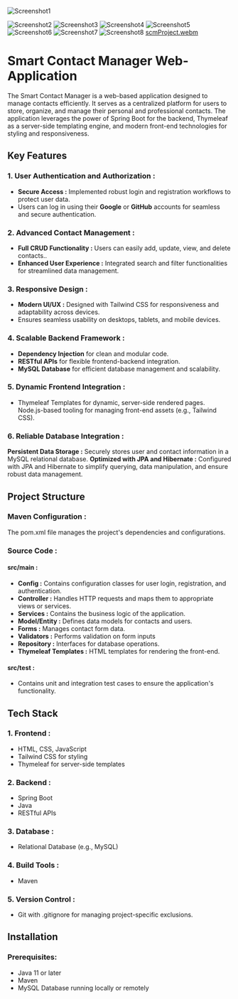 ![Screenshot1](https://github.com/user-attachments/assets/ac611fa3-a23e-4049-adcd-2efde9e9ee45)

![Screenshot2](https://github.com/user-attachments/assets/f10ddd3f-b2bf-4378-9526-3bbdefcd71ee)
![Screenshot3](https://github.com/user-attachments/assets/7db66433-9693-4335-93d7-29222616d620)
![Screenshot4](https://github.com/user-attachments/assets/8a3eae6e-9fd3-4ed3-b517-5e742a51597e)
![Screenshot5](https://github.com/user-attachments/assets/bad2a0b7-9035-4229-9358-de10eeb0f5e0)
![Screenshot6](https://github.com/user-attachments/assets/8a80606e-7051-4dc5-b78e-7e39e6077516)
![Screenshot7](https://github.com/user-attachments/assets/4f29b491-e74a-49fc-b50e-aaabe1635437)
![Screenshot8](https://github.com/user-attachments/assets/7bacba1b-67d6-4d82-be63-187f3968b6b4)
[scmProject.webm](https://github.com/user-attachments/assets/d3e9e52a-b116-4abf-881a-950f573244df)

# Smart Contact Manager Web-Application

The Smart Contact Manager is a web-based application designed to manage contacts efficiently. It serves as a centralized platform for users to store, organize, and manage their personal and professional contacts. The application leverages the power of Spring Boot for the backend, Thymeleaf as a server-side templating engine, and modern front-end technologies for styling and responsiveness.

## Key Features

### 1. User Authentication and Authorization :
- **Secure Access :** Implemented robust login and registration workflows to protect user data.
- Users can log in using their **Google** or **GitHub** accounts for seamless and secure authentication.

### 2. Advanced Contact Management :
- **Full CRUD Functionality :** Users can easily add, update, view, and delete contacts..
- **Enhanced User Experience :** Integrated search and filter functionalities for streamlined data management.

### 3. Responsive Design :
- **Modern UI/UX :** Designed with Tailwind CSS for responsiveness and adaptability across devices.
- Ensures seamless usability on desktops, tablets, and mobile devices.

### 4. Scalable Backend Framework :
- **Dependency Injection** for clean and modular code.
- **RESTful APIs** for flexible frontend-backend integration.
- **MySQL Database** for efficient database management and scalability.

### 5. Dynamic Frontend Integration :
- Thymeleaf Templates for dynamic, server-side rendered pages.
Node.js-based tooling for managing front-end assets (e.g., Tailwind CSS).

### 6. Reliable Database Integration :
**Persistent Data Storage :** Securely stores user and contact information in a MySQL relational database.
**Optimized with JPA and Hibernate :** Configured with JPA and Hibernate to simplify querying, data manipulation, and ensure robust data management.

## Project Structure 

### Maven Configuration :
The pom.xml file manages the project's dependencies and configurations.

### Source Code :
#### src/main :
- **Config :** Contains configuration classes for user login, registration, and authentication.
- **Controller :** Handles HTTP requests and maps them to appropriate views or services.
- **Services :** Contains the business logic of the application.
- **Model/Entity :** Defines data models for contacts and users.
- **Forms :** Manages contact form data.
- **Validators :** Performs validation on form inputs
- **Repository :** Interfaces for database operations.
- **Thymeleaf Templates :** HTML templates for rendering the front-end.
#### src/test : 
- Contains unit and integration test cases to ensure the application's functionality.

## Tech Stack

### 1. Frontend :
- HTML, CSS, JavaScript
- Tailwind CSS for styling
- Thymeleaf for server-side templates

### 2. Backend :
- Spring Boot
- Java
- RESTful APIs

### 3. Database :
- Relational Database (e.g., MySQL)

### 4. Build Tools :
- Maven
  
### 5. Version Control :
- Git with .gitignore for managing project-specific exclusions.

## Installation

### Prerequisites:
- Java 11 or later
- Maven
- MySQL Database running locally or remotely
